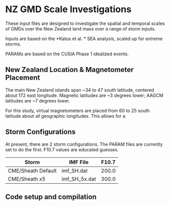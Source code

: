 # NZ GMD Scale Investigations

These input files are designed to investigate the spatial and temporal scales
of GMDs over the New Zealand land mass over a range of storm inputs.

Inputs are based on the *Katus et al. * SEA analysis, scaled up for extreme
storms.

PARAMs are based on the CUSIA Phase 1 idealized events.

## New Zealand Location & Magnetometer Placement
The main New Zealand islands span ~34 to 47 south latitude, centered about 172 east longitude.
Magnetic latitudes are ~3 degrees lower; AAGCM latitudes are ~7 degrees lower.

For this study, virtual magnetometers are placed from 60 to 25 south latitude about all geographic longitudes.
This allows for a

## Storm Configurations
At present, there are 2 storm configurations.  The PARAM files are currently set
to do the first. F10.7 values are educated guesses.

|Storm              | IMF File     | F10.7 |
|-------------------|--------------|-------|
|CME/Sheath Default | imf_SH.dat   | 200.0 |
|CME/Sheath x5      | imf_SH_5x.dat| 300.0 |

## Code setup and compilation
